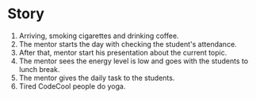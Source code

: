 # Story

1. Arriving, smoking cigarettes and drinking coffee.
2. The mentor starts the day with checking the student's attendance.
3. After that, mentor start his presentation about the current topic. 
4. The mentor sees the energy level is low and goes with the students to lunch break.
5. The mentor gives the daily task to the students.
6. Tired CodeCool people do yoga. 



